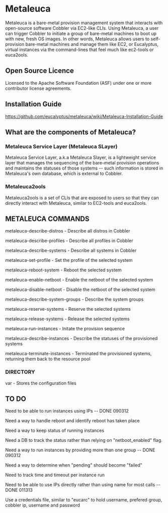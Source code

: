 Metaleuca
=========

Metaleuca is a bare-metal provision management system that interacts with open-source software Cobbler via EC2-like CLIs. Using Metaleuca, a user can trigger Cobbler to initiate a group of bare-metal machines to boot up with new, fresh OS images. In other words, Metaleuca allows users to self-provision bare-metal machines and manage them like EC2, or Eucalyptus, virtual instances via the command-lines that feel much like ec2-tools or euca2ools.

## Open Source Licence ##

Licensed to the Apache Software Foundation (ASF) under one or more contributor license agreements. 

## Installation Guide ##

https://github.com/eucalyptus/metaleuca/wiki/Metaleuca-Installation-Guide

## What are the components of Metaleuca? ##

### Metaleuca Service Layer (Metaleuca SLayer) ###

Metaleuca Service Layer, a.k.a Metaleuca Slayer, is a lightweight service layer that manages the sequencing of the bare-metal provision operations and maintains the statuses of those systems -- such information is stored in Metaleuca's own database, which is external to Cobbler.

### Metaleuca2ools ###

Metaleuca2ools is a set of CLIs that are exposed to users so that they can directly interact with Metaleuca, similar to EC2-tools and euca2ools.

## METALEUCA COMMANDS ##

metaleuca-describe-distros  	- Describe all distros in Cobbler

metaleuca-describe-profiles		- Describe all profiles in Cobbler

metaleuca-describe-systems		- Describe all systems in Cobbler

metaleuca-set-profile			- Set the profile of the selected system

metaleuca-reboot-system			- Reboot the selected system

metaleuca-enable-netboot		- Enable the netboot of the selected system

metaleuca-disable-netboot		- Disable the netboot of the selected system

metaleuca-describe-system-groups	- Describe the system groups

metaleuca-reserve-systems		- Reserve the selected systems

metaleuca-release-systems		- Release the selected systems

metaleuca-run-instances			- Initate the provision sequence

metaleuca-describe-instances		- Describe the statuses of the provisioned systems

metaleuca-terminate-instances		- Terminated the provisioned systems, returning them back to the resource pool

### DIRECTORY ###

var - Stores the configuration files

## TO DO ##

Need to be able to run instances using IPs -- DONE 090312

Need a way to handle reboot and identify reboot has taken place

Need a way to keep status of running instances

Need a DB to track the status rather than relying on "netboot_enabled" flag.

Need a way to run instances by providing more than one group -- DONE 090312

Need a way to determine when "pending" should become "failed"

Need to track time and timeout per instance run

Need to be able to use IPs directly rather than using name for most calls -- DONE 011313

Use a credentials file, similar to "eucarc" to hold username, prefered group, cobbler ip, username and password

